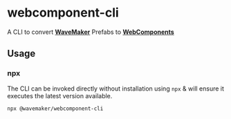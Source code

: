 # webcomponent-cli
A CLI to convert [**WaveMaker**](https://www.wavemakeronline.com/) Prefabs to [**WebComponents**](https://www.webcomponents.org/)

## Usage
### **npx**
The CLI can be invoked directly without installation using `npx` & 
will ensure it executes the latest version available.
```
npx @wavemaker/webcomponent-cli
```
